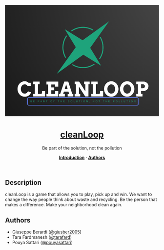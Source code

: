 <a href="https://precedent.dev">
  <img alt="Team project logo" src="app/public/logoXL.png" />
  <h1 align="center">cleanLoop</h1>
</a>

<p align="center">
  Be part of the solution, not the pollution
</p>

<p align="center">
  <a href="#introduction"><strong>Introduction</strong></a> ·
  <a href="#author"><strong>Authors</strong></a>
</p>
<br/>

## Description

cleanLoop is a game that allows you to play, pick up and win.
We want to change the way people think about waste and recycling.
Be the person that makes a difference.
Make your neighborhood clean again.

## Authors

- Giuseppe Berardi ([@giusber2005](https://github.com/giusber2005))
- Tara Fardmanesh ([@tarafard](https://github.com/tarafard))
- Pouya Sattari ([@pouyasattari](https://github.com/pouyasattari))

